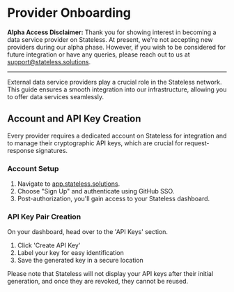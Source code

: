 # Provider Onboarding

**Alpha Access Disclaimer:** Thank you for showing interest in becoming a data service provider on Stateless. At present, we're not accepting new providers during our alpha phase. However, if you wish to be considered for future integration or have any queries, please reach out to us at support@stateless.solutions.

---

External data service providers play a crucial role in the Stateless network. This guide ensures a smooth integration into our infrastructure, allowing you to offer data services seamlessly.

## Account and API Key Creation

Every provider requires a dedicated account on Stateless for integration and to manage their cryptographic API keys, which are crucial for request-response signatures.

### Account Setup

1. Navigate to [app.stateless.solutions](https://app.stateless.solutions).
2. Choose "Sign Up" and authenticate using GitHub SSO.
3. Post-authorization, you'll gain access to your Stateless dashboard.

### API Key Pair Creation

On your dashboard, head over to the 'API Keys' section.

1. Click 'Create API Key'
2. Label your key for easy identification
3. Save the generated key in a secure location

Please note that Stateless will not display your API keys after their initial generation, and once they are revoked, they cannot be reused.
